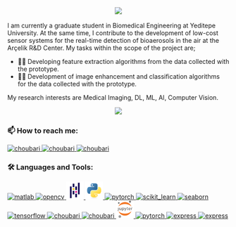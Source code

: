 <div align="center">
    <img src="https://readme-typing-svg.herokuapp.com?color=%34004f&size=32&center=true&vCenter=true&width=600&height=50&lines=Hi+👋,+I'm+Handenur+Genç;Welcome+to+my+Github+Profile!;" />
</div>

I am currently a graduate student in Biomedical Engineering at Yeditepe University. At the same time, I contribute to the development of low-cost sensor systems for the real-time detection of bioaerosols in the air at the Arçelik R&D Center. My tasks within the scope of the project are;

- 👩‍💻 Developing feature extraction algorithms from the data collected with the prototype.
- 👩‍💻 Development of image enhancement and classification algorithms for the data collected with the prototype.

My research interests are Medical Imaging, DL, ML, AI, Computer Vision.

<p align="center">

  <img src="/Be.gif" height="200" />
</p>
    
    
<h3 align="left"> 📫 How to reach me: </h3>

<p float="left">
  <a href="https://www.linkedin.com/in/handenur-genc/">
<img alt="choubari" src="https://cdn-icons-png.flaticon.com/512/174/174857.png" width="40">
 </a>
 <a href="https://medium.com/@handegenccc">
<img alt="choubari" src="https://play-lh.googleusercontent.com/hB9t3Z-mi284_49HA3nAuhO-W5Cyhje7r2P9McdgORoVCd-0SV54c12NMQWLHnqALw=w480-h960-rw" width="40">
 </a>
 <a href="https://outlook.live.com/owa/">
<img alt="choubari" src="https://upload.wikimedia.org/wikipedia/commons/thumb/9/90/Outlook.com_icon_%282012-2019%29.svg/761px-Outlook.com_icon_%282012-2019%29.svg.png" width="40">
 </a>     
</p>

<h3 align="left"> 🛠️ Languages and Tools: </h3>

<p align="left"> 
    <a href="https://www.mathworks.com/" target="_blank" rel="noreferrer"> <img src="https://upload.wikimedia.org/wikipedia/commons/2/21/Matlab_Logo.png" alt="matlab" width="40" height="40"/> </a> 
    <a href="https://opencv.org/" target="_blank" rel="noreferrer"> <img src="https://www.vectorlogo.zone/logos/opencv/opencv-icon.svg" alt="opencv" width="40" height="40"/> </a> 
    <a href="https://pandas.pydata.org/" target="_blank" rel="noreferrer"> <img src="https://raw.githubusercontent.com/devicons/devicon/2ae2a900d2f041da66e950e4d48052658d850630/icons/pandas/pandas-original.svg" alt="pandas" width="40" height="40"/> </a> 
    <a href="https://www.python.org" target="_blank" rel="noreferrer"> <img src="https://raw.githubusercontent.com/devicons/devicon/master/icons/python/python-original.svg" alt="python" width="40" height="40"/> </a> 
    <a href="https://pytorch.org/" target="_blank" rel="noreferrer"> <img src="https://www.vectorlogo.zone/logos/pytorch/pytorch-icon.svg" alt="pytorch" width="40" height="40"/> </a> 
    <a href="https://scikit-learn.org/" target="_blank" rel="noreferrer"> <img src="https://upload.wikimedia.org/wikipedia/commons/0/05/Scikit_learn_logo_small.svg" alt="scikit_learn" width="40" height="40"/> </a> 
    <a href="https://seaborn.pydata.org/" target="_blank" rel="noreferrer"> <img src="https://seaborn.pydata.org/_images/logo-mark-lightbg.svg" alt="seaborn" width="40" height="40"/> 
    <a href="https://www.tensorflow.org" target="_blank" rel="noreferrer"> <img src="https://www.vectorlogo.zone/logos/tensorflow/tensorflow-icon.svg" alt="tensorflow" width="40" height="40"/> </a>  
    <a href="https://www.jetbrains.com/idea/">
<img alt="choubari" src="https://upload.wikimedia.org/wikipedia/commons/thumb/9/9c/IntelliJ_IDEA_Icon.svg/1024px-IntelliJ_IDEA_Icon.svg.png" width="40">
 </a>
    <a href="https://www.java.com/"> <img alt="choubari" src="https://devstickers.com/assets/img/pro/7kaq.png" width="40">
 </a>
  </a>
    <a href="https://raw.githubusercontent.com/github/explore/80688e429a7d4ef2fca1e82350fe8e3517d3494d/topics/jupyter-notebook/jupyter-notebook.png"> <img alt="choubari" src="https://raw.githubusercontent.com/github/explore/80688e429a7d4ef2fca1e82350fe8e3517d3494d/topics/jupyter-notebook/jupyter-notebook.png" width="40">
 </a>
 <a href="https://keras.io/" target="_blank"> <img src="https://upload.wikimedia.org/wikipedia/commons/thumb/a/ae/Keras_logo.svg/1200px-Keras_logo.svg.png" alt="pytorch" width="40" height="40"/> 
 </a> 
 <a href="https://www.spyder-ide.org/" target="_blank"> <img src="https://encrypted-tbn0.gstatic.com/images?q=tbn:ANd9GcRG4nmLnUDqDJMNYnvoIw2LrMP67vPbDNngRztSxwDftPQ7Hjk6gtHYIOwjQuCU0CILeT8&usqp=CAU" alt="express" width="40" height="40" /> 
 </a>
 <a href="https://colab.research.google.com/notebooks/intro.ipynb?utm_source=scs-index#recent=true" target="_blank"> <img src="https://miro.medium.com/max/1042/1*L2u_koKpa1lcjvB8DEDHsg.jpeg" alt="express" width="40" height="40"/> 
 </a> 
        </p>
